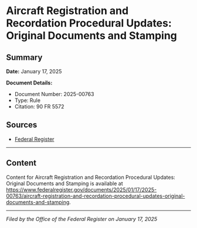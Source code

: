 # Aircraft Registration and Recordation Procedural Updates: Original Documents and Stamping

## Summary

**Date:** January 17, 2025

**Document Details:**
- Document Number: 2025-00763
- Type: Rule
- Citation: 90 FR 5572

## Sources
- [Federal Register](https://www.federalregister.gov/documents/2025/01/17/2025-00763/aircraft-registration-and-recordation-procedural-updates-original-documents-and-stamping)

---

## Content

Content for Aircraft Registration and Recordation Procedural Updates: Original Documents and Stamping is available at https://www.federalregister.gov/documents/2025/01/17/2025-00763/aircraft-registration-and-recordation-procedural-updates-original-documents-and-stamping.

---

*Filed by the Office of the Federal Register on January 17, 2025*
